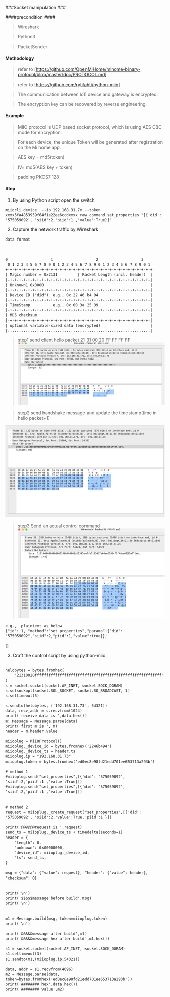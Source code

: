 ###Socket manipulation ###

####precondition ####


> Wireshark

> Python3 

> PacketSender

#### Methodology ####

> refer to [https://github.com/OpenMiHome/mihome-binary-protocol/blob/master/doc/PROTOCOL.md]

> refer to [https://github.com/rytilahti/python-miio]



> The communication between IoT device and gateway is encrypted.

> The encryption key can be recovered by reverse engineering. 

#### Example ####

> MiIO protocol is UDP based socket protocol, which is using AES CBC mode for encryption.  

> For each device, the unique Token will be generated after registration on the Mi home app.

> AES key = md5(token)

> IV= md5(AES key + token)

> padding PKCS7 128
#### Step ####

1. By using Python script open the switch
```
miiocli device  --ip 192.168.31.7x --token xxxx5fa4853959f64f1e22ee6ccdxxxx raw_command set_properties "[{'did': '575059092', 'siid':2,'piid':1 ,'value':True}]"
```
2. Capture the network traffic by Wireshark

```
data format



0                   1                   2                   3   
 0 1 2 3 4 5 6 7 8 9 0 1 2 3 4 5 6 7 8 9 0 1 2 3 4 5 6 7 8 9 0 1 
+-+-+-+-+-+-+-+-+-+-+-+-+-+-+-+-+-+-+-+-+-+-+-+-+-+-+-+-+-+-+-+-+
| Magic number = 0x2131         | Packet Length (incl. header)  |
|-+-+-+-+-+-+-+-+-+-+-+-+-+-+-+-+-+-+-+-+-+-+-+-+-+-+-+-+-+-+-+-|
| Unknown1 0x0000                                               |
|-+-+-+-+-+-+-+-+-+-+-+-+-+-+-+-+-+-+-+-+-+-+-+-+-+-+-+-+-+-+-+-|
| Device ID ("did")  e.g., 0x 22 46 b4 94                       |
|-+-+-+-+-+-+-+-+-+-+-+-+-+-+-+-+-+-+-+-+-+-+-+-+-+-+-+-+-+-+-+-|
| TimeStamp          e.g., 0x 00 3a 25 39                       |
|-+-+-+-+-+-+-+-+-+-+-+-+-+-+-+-+-+-+-+-+-+-+-+-+-+-+-+-+-+-+-+-|
| MD5 checksum                                                  |
|-+-+-+-+-+-+-+-+-+-+-+-+-+-+-+-+-+-+-+-+-+-+-+-+-+-+-+-+-+-+-+-|
| optional variable-sized data (encrypted)                      |
|...............................................................|
```

> step1  send client hello packet 21 31 00 20 FF FF FF FF
![step1](https://github.com/TheodoreDean/KeepEdgeForCoding/blob/master/Units/032_iOS_python_Socket/step1%20client%20hello.png)

> step2 send handshake message and update the timestamp(time in hello packet+1)

![step2](https://github.com/TheodoreDean/KeepEdgeForCoding/blob/master/Units/032_iOS_python_Socket/step2%20handshake.png)

> step3 Send an actual control command
![step3](https://github.com/TheodoreDean/KeepEdgeForCoding/blob/master/Units/032_iOS_python_Socket/step3%20controll%20command.png)


```
e.g.,  plaintext as below
{"id": 1, "method":"set_properties","params":{"did": "575059092","siid":2,"piid":1,"value":true}};

```

[]



3. Craft the control script by using python-miio
```

helobytes = bytes.fromhex(
    "21310020ffffffffffffffffffffffffffffffffffffffffffffffffffffffff"
)
s = socket.socket(socket.AF_INET, socket.SOCK_DGRAM)
s.setsockopt(socket.SOL_SOCKET, socket.SO_BROADCAST, 1)
s.settimeout(5)

s.sendto(helobytes, ('192.168.31.73', 54321))
data, recv_addr = s.recvfrom(1024)
print('receive data is ',data.hex())
m: Message = Message.parse(data)
print('first m is ', m)
header = m.header.value
 
miioplug = MiIOProtocol()
miioplug._device_id = bytes.fromhex('2246b494')
miioplug._device_ts = header.ts
miioplug.ip = "192.168.31.73"
miioplug.token = bytes.fromhex('ed0ec8e98fd21edd701ee653713a293b')

# method 1
#miioplug.send("set_properties",[{'did': '575059092', 'siid':2,'piid':1 ,'value':True}])
#miioplug.send("set_properties",[{'did': '575059092', 'siid':2,'piid':1 ,'value':True}])


# method 2
request = miioplug._create_request("set_properties",[{'did': '575059092', 'siid':2,'value':True,'piid':1 }])

print('@@@@@@request is ',request)
send_ts = miioplug._device_ts + timedelta(seconds=1)
header = {
    "length": 0,
    "unknown": 0x00000000,
    "device_id": miioplug._device_id,
    "ts": send_ts,
}

msg = {"data": {"value": request}, "header": {"value": header}, "checksum": 0}


print('\n')
print('$$$$$message before build',msg)
print('\n')


m1 = Message.build(msg, token=miioplug.token)
print('\n')

print('&&&&&message after build',m1)
print('&&&&&message hex after build',m1.hex())

s1 = socket.socket(socket.AF_INET, socket.SOCK_DGRAM)
s1.settimeout(3)
s1.sendto(m1,(miioplug.ip,54321))

data, addr = s1.recvfrom(4096)
m2 = Message.parse(data, token=bytes.fromhex('ed0ec8e98fd21edd701ee653713a293b'))
print('######## hex',data.hex())
print('######## value',m2)

```









 
